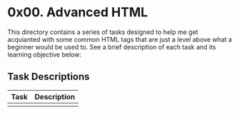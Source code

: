 # 0x00. Advanced HTML

This directory contains a series of tasks designed to help me get acquianted with some common HTML tags that are just a level above what a beginner would be used to. See a brief description of each task and its learning objective below:

## Task Descriptions

| Task | Description
|-|-|
| | |
